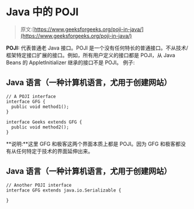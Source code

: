 # Java 中的 POJI

> 原文:[https://www.geeksforgeeks.org/poji-in-java/](https://www.geeksforgeeks.org/poji-in-java/)

**POJI:** 代表普通老 Java 接口。POJI 是一个没有任何特长的普通接口。不从技术/框架特定接口扩展的接口。例如，所有用户定义的接口都是 POJI，从 Java Beans 的 AppletInitializer 继承的接口不是 POJI。
例子:

## Java 语言（一种计算机语言，尤用于创建网站）

```
// A POJI interface
interface GFG {
  public void method1();
}

interface Geeks extends GFG {
  public void method2();
}
```

**说明:**这里 GFG 和极客这两个界面本质上都是 POJI。因为 GFG 和极客都没有从任何特定于技术的界面延伸出来。

## Java 语言（一种计算机语言，尤用于创建网站）

```
// Another POJI interface
interface GFG extends java.io.Serializable {

}
```